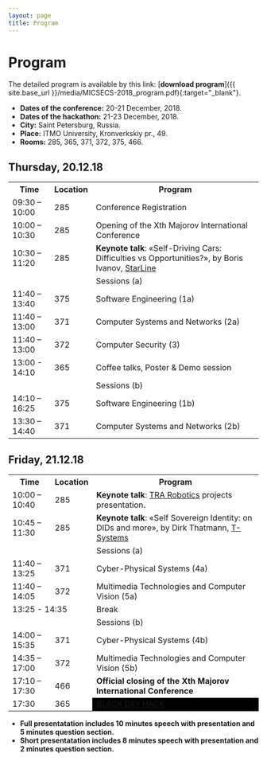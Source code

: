 ```yaml
---
layout: page
title: Program
---
```

# Program

The detailed program is available by this link: [**download program**]({{ site.base_url }}/media/MICSECS-2018_program.pdf){:target="_blank"}.

* **Dates of the conference:** 20-21 December, 2018.
* **Dates of the hackathon:** 21-23 December, 2018.
* **City:** Saint Petersburg, Russia.
* **Place:** ITMO University, Kronverkskiy pr., 49.
* **Rooms:** 285, 365, 371, 372, 375, 466.

## Thursday, 20.12.18

<table class="prog_tb">
    <tr>
        <th class="pt_first_col">Time</th>
        <th>Location</th>
        <th>Program</th>
    </tr>
    <tr>
        <td>09:30 – 10:00</td>
        <td>285</td>
        <td class="pt_mark2">Conference Registration</td>
    </tr>
    <tr>
        <td>10:00 – 10:30</td>
        <td>285</td>
        <td class="pt_mark1">Opening of the Xth Majorov International Conference</td>
    </tr>
    <tr>
        <td>10:30 – 11:20</td>
        <td>285</td>
        <td class="pt_mark2"><b>Keynote talk</b>: «Self-Driving Cars: Difficulties vs Opportunities?», by Boris Ivanov, <a href="http://www.starline.ru/" target="_blank">StarLine</a></td>
    </tr>
    <tr>
        <td colspan="2"></td>
        <td class="pt_div">Sessions (a)</td>
    </tr>
    <tr>
        <td>11:40 – 13:40</td>
        <td>375</td>
        <td>Software Engineering (1a)</td>
    </tr>
    <tr>
        <td>11:40 – 13:00</td>
        <td>371</td>
        <td>Computer Systems and Networks (2a)</td>
    </tr>
    <tr>
        <td>11:40 – 13:00</td>
        <td>372</td>
        <td>Computer Security (3)</td>
    </tr>
    <tr>
        <td>13:00 - 14:10</td>
        <td>365</td>
        <td class="pt_mark1">Coffee talks, Poster & Demo session</td>
    </tr>
    <tr>
        <td colspan="2"></td>
        <td class="pt_div">Sessions (b)</td>
    </tr>
    <tr>
        <td>14:10 – 16:25</td>
        <td>375</td>
        <td>Software Engineering (1b)</td>
    </tr>
    <tr>
        <td>13:30 – 14:40</td>
        <td>371</td>
        <td>Computer Systems and Networks (2b)</td>
    </tr>
</table>

## Friday, 21.12.18

<table class="prog_tb">
    <tr>
        <th class="pt_first_col">Time</th>
        <th>Location</th>
        <th>Program</th>
    </tr>
    <tr>
        <td>10:00 – 10:40</td>
        <td>285</td>
        <td class="pt_mark2"><b>Keynote talk</b>: <a href="https://www.tra.ai/" target="_blank">TRA Robotics</a> projects presentation.</td>
    </tr>
    <tr>
        <td>10:45 – 11:30</td>
        <td>285</td>
        <td class="pt_mark2"><b>Keynote talk</b>: «Self Sovereign Identity: on DIDs and more», by Dirk Thatmann, <a href="https://www.t-systems.com/ru/ru" target="_blank">T-Systems</a></td>
    </tr>
    <tr>
        <td colspan="2"></td>
        <td class="pt_div">Sessions (a)</td>
    </tr>
    <tr>
        <td>11:40 – 13:25</td>
        <td>371</td>
        <td>Cyber-Physical Systems (4a)</td>
    </tr>
    <tr>
        <td>11:40 – 14:05</td>
        <td>372</td>
        <td>Multimedia Technologies and Computer Vision (5a)</td>
    </tr>
    <tr>
        <td colspan="2">13:25 - 14:35</td>
        <td  class="pt_mark2">Break</td>
    </tr>
    <tr>
        <td colspan="2"></td>
        <td class="pt_div">Sessions (b)</td>
    </tr>
    <tr>
        <td>14:00 – 15:35</td>
        <td>371</td>
        <td>Cyber-Physical Systems (4b)</td>
    </tr>
    <tr>
        <td>14:35 – 17:00</td>
        <td>372</td>
        <td>Multimedia Technologies and Computer Vision (5b)</td>
    </tr>
    <tr>
        <td>17:10 – 17:30</td>
        <td>466</td>
        <td class="pt_mark1"><b>Official closing of the Xth Majorov International Conference</b></td>
    </tr>
    <tr>
        <td>17:30</td>
        <td>365</td>
        <td style="background-color: black"><a href="/hackathon.html">BLACK DAY HACK</a></td>
    </tr>
</table>

* **Full presentatation includes 10 minutes speech with presentation and 5 minutes question section.** 
* **Short presentatation includes 8 minutes speech with presentation and 2 minutes question section.** 
